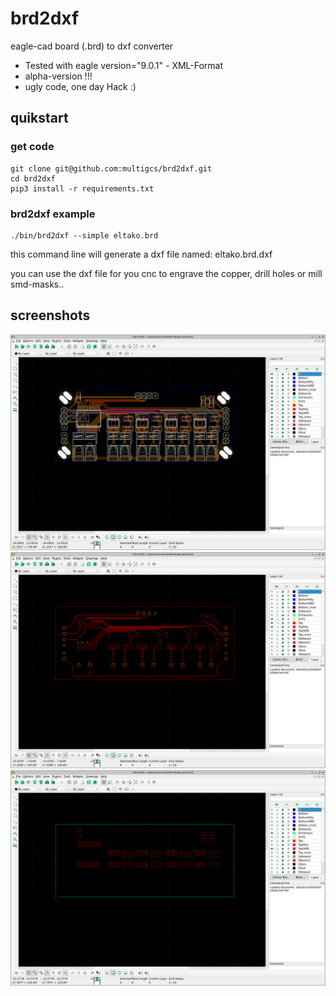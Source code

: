 # brd2dxf

eagle-cad board (.brd) to dxf converter

* Tested with eagle version="9.0.1" - XML-Format
* alpha-version !!!
* ugly code, one day Hack :)

## quikstart

### get code
```
git clone git@github.com:multigcs/brd2dxf.git
cd brd2dxf
pip3 install -r requirements.txt
```

### brd2dxf example
```
./bin/brd2dxf --simple eltako.brd
```
this command line will generate a dxf file named: eltako.brd.dxf

you can use the dxf file for you cnc to engrave the copper, drill holes or mill smd-masks..

## screenshots

![gcodepreview](https://raw.githubusercontent.com/multigcs/brd2dxf/main/docs/brd2dxf-1.png)
![gcodepreview](https://raw.githubusercontent.com/multigcs/brd2dxf/main/docs/brd2dxf-2.png)
![gcodepreview](https://raw.githubusercontent.com/multigcs/brd2dxf/main/docs/brd2dxf-3.png)

